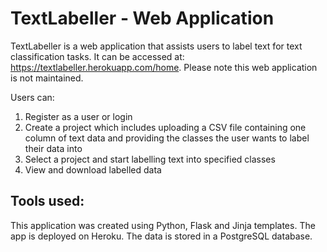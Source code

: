 # TextLabeller - Web Application
TextLabeller is a web application that assists users to label text for text classification tasks. It can be accessed at: https://textlabeller.herokuapp.com/home. Please note this web application is not maintained.

Users can:
1. Register as a user or login
2. Create a project which includes uploading a CSV file containing one column of text data and providing the classes the user wants to label their data into
3. Select a project and start labelling text into specified classes
4. View and download labelled data

## Tools used:
This application was created using Python, Flask and Jinja templates. The app is deployed on Heroku. The data is stored in a PostgreSQL database.
